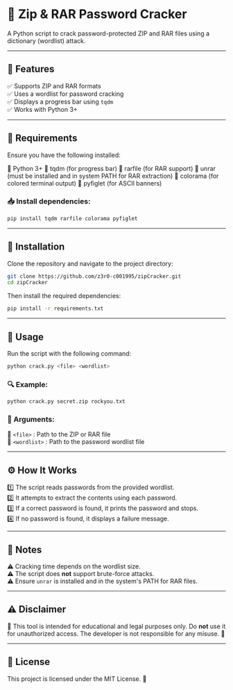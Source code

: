 # 🔐 Zip & RAR Password Cracker

A Python script to crack password-protected ZIP and RAR files using a dictionary (wordlist) attack.

---

## 🚀 Features
✅ Supports ZIP and RAR formats  
✅ Uses a wordlist for password cracking  
✅ Displays a progress bar using `tqdm`  
✅ Works with Python 3+  

---

## 📌 Requirements
Ensure you have the following installed:

🔹 Python 3+
🔹 tqdm (for progress bar)
🔹 rarfile (for RAR support)
🔹 unrar (must be installed and in system PATH for RAR extraction)
🔹 colorama (for colored terminal output)
🔹 pyfiglet (for ASCII banners)

### 📥 Install dependencies:
```bash
pip install tqdm rarfile colorama pyfiglet
```

---

## 🎯 Installation
Clone the repository and navigate to the project directory:
```bash
git clone https://github.com/z3r0-c001995/zipCracker.git
cd zipCracker
```

Then install the required dependencies:
```bash
pip install -r requirements.txt
```

---

## 🎯 Usage
Run the script with the following command:
```bash
python crack.py <file> <wordlist>
```

### 🔍 Example:
```bash
python crack.py secret.zip rockyou.txt
```

### 📝 Arguments:
📂 `<file>` : Path to the ZIP or RAR file  
📖 `<wordlist>` : Path to the password wordlist file  

---

## ⚙️ How It Works
1️⃣ The script reads passwords from the provided wordlist.  
2️⃣ It attempts to extract the contents using each password.  
3️⃣ If a correct password is found, it prints the password and stops.  
4️⃣ If no password is found, it displays a failure message.  

---

## 📌 Notes
⚠️ Cracking time depends on the wordlist size.  
⚠️ The script does **not** support brute-force attacks.  
⚠️ Ensure `unrar` is installed and in the system's PATH for RAR files.  

---

## ⚠️ Disclaimer
🚨 This tool is intended for educational and legal purposes only. Do **not** use it for unauthorized access. The developer is not responsible for any misuse. 🚨

---

## 📜 License
This project is licensed under the MIT License. 📝

